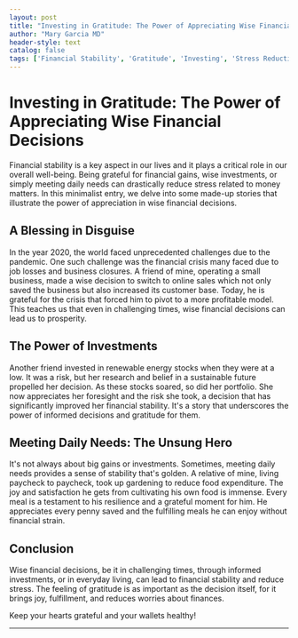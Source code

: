 ```yaml
---
layout: post
title: "Investing in Gratitude: The Power of Appreciating Wise Financial Decisions"
author: "Mary Garcia MD"
header-style: text
catalog: false
tags: ['Financial Stability', 'Gratitude', 'Investing', 'Stress Reduction', 'Financial Decisions']
---
```


# Investing in Gratitude: The Power of Appreciating Wise Financial Decisions

Financial stability is a key aspect in our lives and it plays a critical role in our overall well-being. Being grateful for financial gains, wise investments, or simply meeting daily needs can drastically reduce stress related to money matters. In this minimalist entry, we delve into some made-up stories that illustrate the power of appreciation in wise financial decisions.

## A Blessing in Disguise

In the year 2020, the world faced unprecedented challenges due to the pandemic. One such challenge was the financial crisis many faced due to job losses and business closures. A friend of mine, operating a small business, made a wise decision to switch to online sales which not only saved the business but also increased its customer base. Today, he is grateful for the crisis that forced him to pivot to a more profitable model. This teaches us that even in challenging times, wise financial decisions can lead us to prosperity.

## The Power of Investments

Another friend invested in renewable energy stocks when they were at a low. It was a risk, but her research and belief in a sustainable future propelled her decision. As these stocks soared, so did her portfolio. She now appreciates her foresight and the risk she took, a decision that has significantly improved her financial stability. It's a story that underscores the power of informed decisions and gratitude for them.

## Meeting Daily Needs: The Unsung Hero

It's not always about big gains or investments. Sometimes, meeting daily needs provides a sense of stability that's golden. A relative of mine, living paycheck to paycheck, took up gardening to reduce food expenditure. The joy and satisfaction he gets from cultivating his own food is immense. Every meal is a testament to his resilience and a grateful moment for him. He appreciates every penny saved and the fulfilling meals he can enjoy without financial strain.

## Conclusion

Wise financial decisions, be it in challenging times, through informed investments, or in everyday living, can lead to financial stability and reduce stress. The feeling of gratitude is as important as the decision itself, for it brings joy, fulfillment, and reduces worries about finances.

Keep your hearts grateful and your wallets healthy!

---